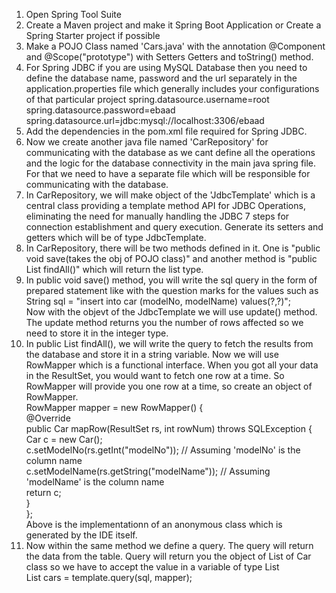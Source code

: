 1. Open Spring Tool Suite
2. Create a Maven project and make it Spring Boot Application or Create a Spring Starter project if possible
3. Make a POJO Class named 'Cars.java' with the annotation @Component and @Scope("prototype") with Setters Getters and toString() method.
4. For Spring JDBC if you are using MySQL Database then you need to define the database name, password and the url separately in the application.properties file which generally includes your configurations of that particular project
spring.datasource.username=root
spring.datasource.password=ebaad
spring.datasource.url=jdbc:mysql://localhost:3306/ebaad
5. Add the dependencies in the pom.xml file required for Spring JDBC.
6.  Now we create another java file named 'CarRepository' for communicating with the database as we cant define all the operations and the logic for the database connectivity in the main java spring file. For that we need to have a separate file which will be responsible for communicating with the database.
7.  In CarRepository, we will make object of the 'JdbcTemplate' which is a central class providing a template method API for JDBC Operations, eliminating the need for manually handling the JDBC 7 steps for connection establishment and query execution. Generate its setters and getters which will be of type JdbcTemplate.
8.  In CarRepository, there will be two methods defined in it. One is "public void save(takes the obj of POJO class)" and another method is "public List<Car> findAll()" which will return the list type.
9.  In public void save() method, you will write the sql query in the form of prepared statement like with the question marks for the values such as <br>
String sql = "insert into car (modelNo, modelName) values(?,?)"; <br>
Now with the objevt of the JdbcTemplate we will use update() method. The update method returns you the number of rows affected so we need to store it in the integer type.
10. In public List<Car> findAll(), we will write the query to fetch the results from the database and store it in a string variable. Now we will use RowMapper which is a functional interface. When you got all your data in the ResultSet, you would want to fetch one row at a time. So RowMapper will provide you one row at a time, so create an object of RowMapper. <br>
RowMapper<Car> mapper = new RowMapper<Car>() { <br>
			@Override <br>
			public Car mapRow(ResultSet rs, int rowNum) throws SQLException { <br>
				Car c = new Car(); <br>
				c.setModelNo(rs.getInt("modelNo"));  // Assuming 'modelNo' is the column name <br>
				c.setModelName(rs.getString("modelName"));  // Assuming 'modelName' is the column name <br>
				return c; <br>
			} <br>
	    }; <br>
Above is the implementationn of an anonymous class which is generated by the IDE itself.
11. Now within the same method we define a query. The query will return the data from the table. Query will return you the object of List of Car class so we have to accept the value in a variable of type List <br>
List<Car> cars = template.query(sql, mapper);
